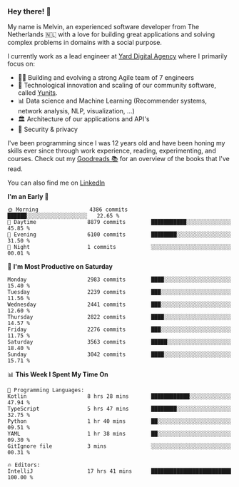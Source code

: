 ### Hey there! 👋

My name is Melvin, an experienced software developer from The Netherlands 🇳🇱 with a love for building great applications and solving complex problems in domains with a social purpose. 

I currently work as a lead engineer at [Yard Digital Agency](https://github.com/yardinternet) where I primarily focus on:

* 👏🏼 Building and evolving a strong Agile team of 7 engineers
* 🚀 Technological innovation and scaling of our community software, called [Yunits](https://www.yunits.com/).
* 📊 Data science and Machine Learning (Recommender systems, network analysis, NLP, visualization, ...)
* 🏛 Architecture of our applications and API's
* 🔐 Security & privacy

I've been programming since I was 12 years old and have been honing my skills ever since through work experience, reading, experimenting, and courses.
Check out my [Goodreads 📚](https://goodreads.com/melvinkoopmans) for an overview of the books that I've read. 

You can also find me on [LinkedIn](https://www.linkedin.com/in/melvinkoopmans)

<!--START_SECTION:waka-->
**I'm an Early 🐤** 

```text
🌞 Morning                4386 commits        ██████░░░░░░░░░░░░░░░░░░░   22.65 % 
🌆 Daytime                8879 commits        ███████████░░░░░░░░░░░░░░   45.85 % 
🌃 Evening                6100 commits        ████████░░░░░░░░░░░░░░░░░   31.50 % 
🌙 Night                  1 commits           ░░░░░░░░░░░░░░░░░░░░░░░░░   00.01 % 
```
📅 **I'm Most Productive on Saturday** 

```text
Monday                   2983 commits        ████░░░░░░░░░░░░░░░░░░░░░   15.40 % 
Tuesday                  2239 commits        ███░░░░░░░░░░░░░░░░░░░░░░   11.56 % 
Wednesday                2441 commits        ███░░░░░░░░░░░░░░░░░░░░░░   12.60 % 
Thursday                 2822 commits        ████░░░░░░░░░░░░░░░░░░░░░   14.57 % 
Friday                   2276 commits        ███░░░░░░░░░░░░░░░░░░░░░░   11.75 % 
Saturday                 3563 commits        █████░░░░░░░░░░░░░░░░░░░░   18.40 % 
Sunday                   3042 commits        ████░░░░░░░░░░░░░░░░░░░░░   15.71 % 
```


📊 **This Week I Spent My Time On** 

```text
💬 Programming Languages: 
Kotlin                   8 hrs 28 mins       ████████████░░░░░░░░░░░░░   47.94 % 
TypeScript               5 hrs 47 mins       ████████░░░░░░░░░░░░░░░░░   32.75 % 
Python                   1 hr 40 mins        ██░░░░░░░░░░░░░░░░░░░░░░░   09.51 % 
YAML                     1 hr 38 mins        ██░░░░░░░░░░░░░░░░░░░░░░░   09.30 % 
GitIgnore file           3 mins              ░░░░░░░░░░░░░░░░░░░░░░░░░   00.31 % 

🔥 Editors: 
IntelliJ                 17 hrs 41 mins      █████████████████████████   100.00 % 
```


<!--END_SECTION:waka-->
